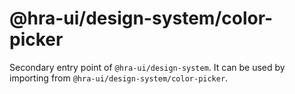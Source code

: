 # @hra-ui/design-system/color-picker

Secondary entry point of `@hra-ui/design-system`. It can be used by importing from `@hra-ui/design-system/color-picker`.
